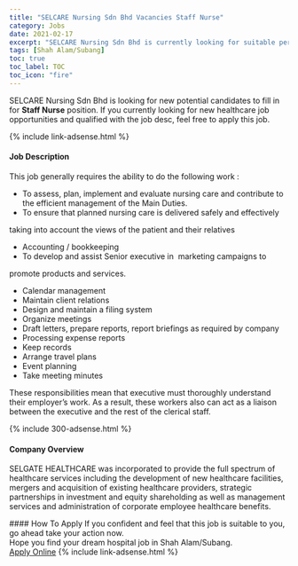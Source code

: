 ```yaml
---
title: "SELCARE Nursing Sdn Bhd Vacancies Staff Nurse" 
category: Jobs 
date: 2021-02-17 
excerpt: "SELCARE Nursing Sdn Bhd is currently looking for suitable person to fill in the Staff Nurse which positioned at Shah Alam/Subang" 
tags: [Shah Alam/Subang] 
toc: true 
toc_label: TOC 
toc_icon: "fire" 
--- 
```


<p>SELCARE Nursing Sdn Bhd is looking for new potential candidates to fill in for <b>Staff Nurse</b> position. If you currently looking for new healthcare job opportunities and qualified with the job desc, feel free to apply this job.
</p>{% include link-adsense.html %} 
<div><div><h4>Job Description</h4></div><div><div><span><div><p>This job generally requires the ability to do the following work :</p><ul><li>To assess, plan, implement and evaluate&#160;nursing&#160;care and contribute to the efficient management of the Main&#160;Duties.&#160;</li><li>To ensure that planned&#160;nursing&#160;care is delivered safely and effectively</li></ul><p>taking into account the views of the patient and their relatives</p><ul><li>Accounting / bookkeeping</li><li>To develop and assist Senior executive in&#160;&#160;marketing&#160;campaigns to</li></ul><p>promote products and services.</p><ul><li>Calendar management</li><li>Maintain client relations</li><li>Design and maintain a filing system</li><li>Organize meetings</li><li>Draft letters, prepare reports, report briefings as required by company</li><li>Processing expense reports</li><li>Keep records</li><li>Arrange travel plans</li><li>Event planning</li><li>Take meeting minutes</li></ul><p>These responsibilities mean that executive must thoroughly understand their employer&#8217;s work. As a result, these workers also can act as a liaison between the executive and the rest of the clerical staff.</p></div></span></div></div></div> 
{% include 300-adsense.html %} 
<div><div><h4>Company Overview</h4></div><div><div><span><div><p>SELGATE HEALTHCARE was incorporated to provide the full spectrum of healthcare services including the development of new healthcare facilities, mergers and acquisition of existing healthcare providers, strategic partnerships in investment and equity shareholding as well as management services and administration of corporate employee healthcare benefits.</p></div></span></div></div></div> 
#### How To Apply 
If you confident and feel that this job is suitable to you, go ahead take your action now. <br/> 
Hope you find your dream hospital job in Shah Alam/Subang. <br/> 
<a href="https://www.jobstreet.com.my/en/job/staff-nurse-4474105?jobId=jobstreet-my-job-4474105" class="btn btn--warning" target="_blank" rel="nofollow noopenner">Apply Online</a> 
{% include link-adsense.html %} 